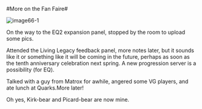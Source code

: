 #More on the Fan Faire#

![](http://westkarana.com/wp-content/uploads/2008/08/image66-1.jpg "image66-1")

On the way to the EQ2 expansion panel, stopped by the room to upload some pics.

Attended the Living Legacy feedback panel, more notes later, but it sounds like it or something like it will be coming in the future, perhaps as soon as the tenth anniversary celebration next spring. A new progression server is a possibility (for EQ).

Talked with a guy from Matrox for awhile, angered some VG players, and ate lunch at Quarks.More later!

Oh yes, Kirk-bear and Picard-bear are now mine.

